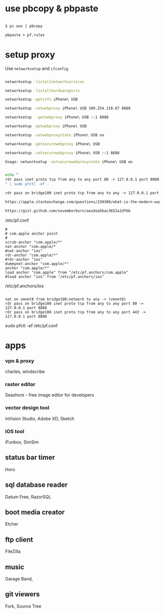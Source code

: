 
# use pbcopy & pbpaste

```cmd 

$ ps aux | pbcopy

pbpaste > pf.rules

```


# setup proxy 

Use `networksetup` and `ifconfig`

```cmd

networksetup -listallnetworkservices

networksetup -listallhardwareports

networksetup -getinfo iPhone\ USB

networksetup -setwebproxy iPhone\ USB 169.254.118.67 8888

networksetup  -getwebproxy iPhone\ USB ::1 8888

networksetup -getwebproxy iPhone\ USB

networksetup -setwebproxystate iPhone\ USB on

networksetup -getsecurewebproxy iPhone\ USB

networksetup -setsecurewebproxy iPhone\ USB ::1 8888

Usage: networksetup -setsecurewebproxystate iPhone\ USB on


```

```cmd

echo "
rdr pass inet proto tcp from any to any port 80 -> 127.0.0.1 port 8080
" | sudo pfctl -ef -

rdr pass on bridge100 inet proto tcp from any to any -> 127.0.0.1 port 8080 

https://apple.stackexchange.com/questions/230300/what-is-the-modern-way-to-do-port-forwarding-on-el-capitan-forward-port-80-to

https://gist.github.com/novemberborn/aea3ea5bac3652a1df6b

```


/etc/pf.conf

```
#
# com.apple anchor point
#
scrub-anchor "com.apple/*"
nat-anchor "com.apple/*
#nat-anchor "ios"
rdr-anchor "com.apple/*"
#rdr-anchor "ios"
dummynet-anchor "com.apple/*"
anchor "com.apple/*"
load anchor "com.apple" from "/etc/pf.anchors/com.apple"
#load anchor "ios" from "/etc/pf.anchors/ios"
```


/etc/pf.anchors/ios

```

nat on vmnet8 from bridge100:network to any -> (vmnet8)
rdr pass on bridge100 inet proto tcp from any to any port 80 -> 127.0.0.1 port 8888
rdr pass on bridge100 inet proto tcp from any to any port 443 -> 127.0.0.1 port 8888

```

sudo pfctl -ef /etc/pf.conf


# apps

### vpn & proxy

charles, windscribe

### raster editor

Seashore - free image editor for developers

### vector design tool

inVision Studio, Adobe XD, Sketch

### iOS tool 

iFunbox, SimSim

## status bar timer

Horo

## sql database reader

Datum Free, RazorSQL

## boot media creator

Etcher

## ftp client

FileZilla

## music

Garage Band,

## git viewers

Fork, Source Tree

